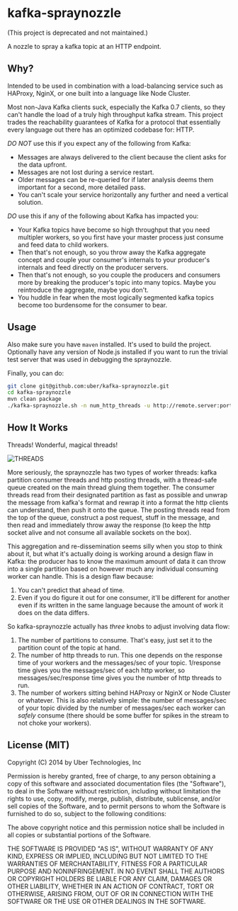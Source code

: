 # kafka-spraynozzle

(This project is deprecated and not maintained.)

A nozzle to spray a kafka topic at an HTTP endpoint.

## Why?

Intended to be used in combination with a load-balancing service such as HAProxy, NginX, or one built into a language like Node Cluster.

Most non-Java Kafka clients suck, especially the Kafka 0.7 clients, so they can't handle the load of a truly high throughput kafka stream. This project trades the reachability guarantees of Kafka for a protocol that essentially every language out there has an optimized codebase for: HTTP.

*DO NOT* use this if you expect any of the following from Kafka:

* Messages are always delivered to the client because the client asks for the data upfront.
* Messages are not lost during a service restart.
* Older messages can be re-queried for if later analysis deems them important for a second, more detailed pass.
* You can't scale your service horizontally any further and need a vertical solution.

*DO* use this if any of the following about Kafka has impacted you:

* Your Kafka topics have become so high throughput that you need multipler workers, so you first have your master process just consume and feed data to child workers.
* Then that's not enough, so you throw away the Kafka aggregate concept and couple your consumer's internals to your producer's internals and feed directly on the producer servers.
* Then that's not enough, so you couple the producers and consumers more by breaking the producer's topic into many topics. Maybe you reintroduce the aggregate, maybe you don't.
* You huddle in fear when the most logically segmented kafka topics become too burdensome for the consumer to bear.

## Usage

Also make sure you have `maven` installed. It's used to build the project. Optionally have any version of Node.js installed if you want to run the trivial test server that was used in debugging the spraynozzle.

Finally, you can do:

```sh
git clone git@github.com:uber/kafka-spraynozzle.git
cd kafka-spraynozzle
mvn clean package
./kafka-spraynozzle.sh -n num_http_threads -u http://remote.server:port/url -z zookeeper.server:port kafka.topic
```

## How It Works

Threads! Wonderful, magical threads!

![THREADS](https://docs.google.com/a/uber.com/drawings/d/1SjEXmgpvUOQGE9HMfXf_i01EykhQXC0Nhg5RaHQeVts/pub?w=1348&h=590)

More seriously, the spraynozzle has two types of worker threads: kafka partition consumer threads and http posting threads, with a thread-safe queue created on the main thread gluing them together. The consumer threads read from their designated partition as fast as possible and unwrap the message from kafka's format and rewrap it into a format the http clients can understand, then push it onto the queue. The posting threads read from the top of the queue, construct a post request, stuff in the message, and then read and immediately throw away the response (to keep the http socket alive and not consume all available sockets on the box).

This aggregation and re-dissemination seems silly when you stop to think about it, but what it's actually doing is working around a design flaw in Kafka: the producer has to know the maximum amount of data it can throw into a single partition based on however much any individual consuming worker can handle. This is a design flaw because:

1. You can't predict that ahead of time.
2. Even if you do figure it out for one consumer, it'll be different for another even if its written in the same language because the amount of work it does on the data differs.

So kafka-spraynozzle actually has *three* knobs to adjust involving data flow:

1. The number of partitions to consume. That's easy, just set it to the partition count of the topic at hand.
2. The number of http threads to run. This one depends on the response time of your workers and the messages/sec of your topic. 1/response time gives you the messages/sec of each http worker, so messages/sec/response time gives you the number of http threads to run.
3. The number of workers sitting behind HAProxy or NginX or Node Cluster or whatever. This is also relatively simple: the number of messages/sec of your topic divided by the number of messages/sec each worker can *safely* consume (there should be some buffer for spikes in the stream to not choke your workers).

## License (MIT)

Copyright (C) 2014 by Uber Technologies, Inc

Permission is hereby granted, free of charge, to any person obtaining a copy
of this software and associated documentation files (the "Software"), to deal
in the Software without restriction, including without limitation the rights
to use, copy, modify, merge, publish, distribute, sublicense, and/or sell
copies of the Software, and to permit persons to whom the Software is
furnished to do so, subject to the following conditions:

The above copyright notice and this permission notice shall be included in
all copies or substantial portions of the Software.

THE SOFTWARE IS PROVIDED "AS IS", WITHOUT WARRANTY OF ANY KIND, EXPRESS OR
IMPLIED, INCLUDING BUT NOT LIMITED TO THE WARRANTIES OF MERCHANTABILITY,
FITNESS FOR A PARTICULAR PURPOSE AND NONINFRINGEMENT. IN NO EVENT SHALL THE
AUTHORS OR COPYRIGHT HOLDERS BE LIABLE FOR ANY CLAIM, DAMAGES OR OTHER
LIABILITY, WHETHER IN AN ACTION OF CONTRACT, TORT OR OTHERWISE, ARISING FROM,
OUT OF OR IN CONNECTION WITH THE SOFTWARE OR THE USE OR OTHER DEALINGS IN
THE SOFTWARE.

